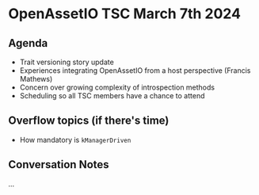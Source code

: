 # OpenAssetIO TSC March 7th 2024

## Agenda

- Trait versioning story update
- Experiences integrating OpenAssetIO from a host perspective (Francis Mathews)
- Concern over growing complexity of introspection methods
- Scheduling so all TSC members have a chance to attend

## Overflow topics (if there's time)
- How mandatory is `kManagerDriven`


## Conversation Notes
...